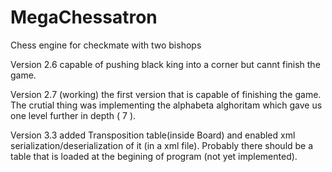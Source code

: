 # MegaChessatron
Chess engine for checkmate with two bishops

Version 2.6 capable of pushing black king into a corner but cannt finish the game.

Version 2.7 (working) the first version that is capable of finishing the game. The crutial thing was implementing the alphabeta alghoritam which gave us one level further in depth ( 7 ). 

Version 3.3 added Transposition table(inside Board) and enabled xml serialization/deserialization of it (in a xml file).
Probably there should be a table that is loaded at the begining of program (not yet implemented). 
